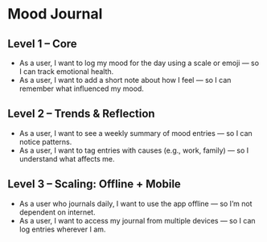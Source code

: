 # Mood Journal

## Level 1 – Core
- As a user, I want to log my mood for the day using a scale or emoji — so I can track emotional health.
- As a user, I want to add a short note about how I feel — so I can remember what influenced my mood.

## Level 2 – Trends & Reflection
- As a user, I want to see a weekly summary of mood entries — so I can notice patterns.
- As a user, I want to tag entries with causes (e.g., work, family) — so I understand what affects me.

## Level 3 – Scaling: Offline + Mobile
- As a user who journals daily, I want to use the app offline — so I’m not dependent on internet.
- As a user, I want to access my journal from multiple devices — so I can log entries wherever I am.
